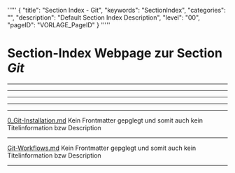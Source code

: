'''''
{
"title": "Section Index - Git",
"keywords": "SectionIndex",
"categories": "",
"description": "Default Section Index Description",
"level": "00",
"pageID": "VORLAGE_PageID"
}
'''''


<h1>Section-Index Webpage zur Section <i>Git</i></h1>

<hr><hr><hr><hr><hr>


[0_Git-Installation.md](C:/DocTool/output/Docus/Informatik/Tools/Dokumentation/Git/0_Git-Installation.md)
Kein Frontmatter gepglegt und somit auch kein Titelinformation bzw Description<hr>


[Git-Workflows.md](C:/DocTool/output/Docus/Informatik/Tools/Dokumentation/Git/Git-Workflows.md)
Kein Frontmatter gepglegt und somit auch kein Titelinformation bzw Description<hr>